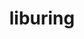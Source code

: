 ---
title: "liburing"
layout: cache
categories: [package, develop]
meta: {"compilers": ["gcc@=11.4.0", "gcc@=7.5.0"], "num_specs": 5, "num_specs_by_stack": {"developer-tools": 1, "e4s": 4, "root": 5}, "oss": ["ubuntu18.04", "ubuntu22.04"], "platforms": ["linux"], "stacks": ["developer-tools", "e4s", "root"], "targets": ["x86_64_v3"], "versions": ["2.3"]}
spec_details: [{"compiler": "gcc@=7.5.0", "hash": "fspboplkuzrrld6ihoihpevrol5iyjpb", "os": "ubuntu18.04", "platform": "linux", "size": "-", "stacks": ["developer-tools", "root"], "tarball": "https://binaries.spack.io/develop/build_cache/linux-ubuntu18.04-x86_64_v3/gcc-7.5.0/liburing-2.3/linux-ubuntu18.04-x86_64_v3-gcc-7.5.0-liburing-2.3-fspboplkuzrrld6ihoihpevrol5iyjpb.spack", "target": "x86_64_v3", "variants": ["build_system=autotools"], "versions": ["2.3"]}, {"compiler": "gcc@=11.4.0", "hash": "f7dzdbsujhl5vabck3dlvn5i6akxlrvd", "os": "ubuntu22.04", "platform": "linux", "size": "-", "stacks": ["e4s", "root"], "tarball": "https://binaries.spack.io/develop/build_cache/linux-ubuntu22.04-x86_64_v3/gcc-11.4.0/liburing-2.3/linux-ubuntu22.04-x86_64_v3-gcc-11.4.0-liburing-2.3-f7dzdbsujhl5vabck3dlvn5i6akxlrvd.spack", "target": "x86_64_v3", "variants": ["build_system=autotools"], "versions": ["2.3"]}, {"compiler": "gcc@=11.4.0", "hash": "tsifzjh2wmuwkci55bd2iheqizdumjo6", "os": "ubuntu22.04", "platform": "linux", "size": "-", "stacks": ["e4s", "root"], "tarball": "https://binaries.spack.io/develop/build_cache/linux-ubuntu22.04-x86_64_v3/gcc-11.4.0/liburing-2.3/linux-ubuntu22.04-x86_64_v3-gcc-11.4.0-liburing-2.3-tsifzjh2wmuwkci55bd2iheqizdumjo6.spack", "target": "x86_64_v3", "variants": ["build_system=autotools"], "versions": ["2.3"]}, {"compiler": "gcc@=11.4.0", "hash": "t3jmvzg3bz4k2cpg6t63hezh6vuxtzod", "os": "ubuntu22.04", "platform": "linux", "size": "-", "stacks": ["e4s", "root"], "tarball": "https://binaries.spack.io/develop/build_cache/linux-ubuntu22.04-x86_64_v3/gcc-11.4.0/liburing-2.3/linux-ubuntu22.04-x86_64_v3-gcc-11.4.0-liburing-2.3-t3jmvzg3bz4k2cpg6t63hezh6vuxtzod.spack", "target": "x86_64_v3", "variants": ["build_system=autotools"], "versions": ["2.3"]}, {"compiler": "gcc@=11.4.0", "hash": "cwf44iduykbbkjbev6nndpq62o2xsv2q", "os": "ubuntu22.04", "platform": "linux", "size": "-", "stacks": ["e4s", "root"], "tarball": "https://binaries.spack.io/develop/build_cache/linux-ubuntu22.04-x86_64_v3/gcc-11.4.0/liburing-2.3/linux-ubuntu22.04-x86_64_v3-gcc-11.4.0-liburing-2.3-cwf44iduykbbkjbev6nndpq62o2xsv2q.spack", "target": "x86_64_v3", "variants": ["build_system=autotools"], "versions": ["2.3"]}]
---